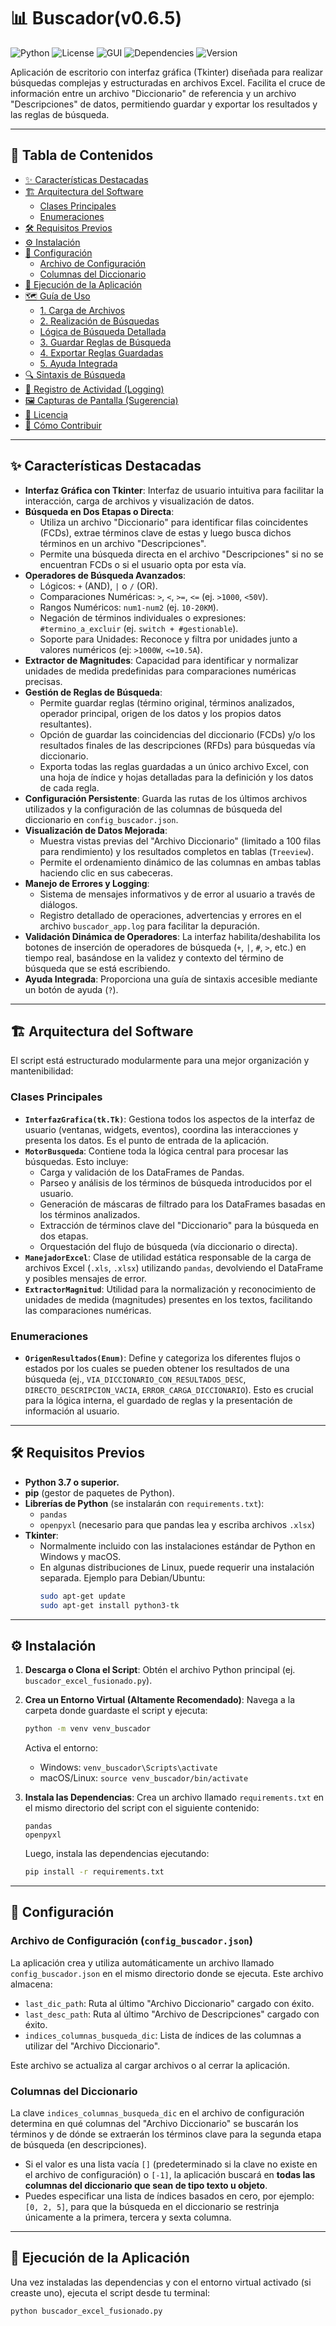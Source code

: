 # 📊 Buscador(v0.6.5)

![Python](https://img.shields.io/badge/Python-3.7%2B-blue)
![License](https://img.shields.io/badge/License-MIT-green)
![GUI](https://img.shields.io/badge/GUI-Tkinter-orange)
![Dependencies](https://img.shields.io/badge/dependencies-pandas%20%7C%20openpyxl-brightgreen)
![Version](https://img.shields.io/badge/version-0.5.8-informational)

Aplicación de escritorio con interfaz gráfica (Tkinter) diseñada para realizar búsquedas complejas y estructuradas en archivos Excel. Facilita el cruce de información entre un archivo "Diccionario" de referencia y un archivo "Descripciones" de datos, permitiendo guardar y exportar los resultados y las reglas de búsqueda.

---

## 📖 Tabla de Contenidos

- [✨ Características Destacadas](#-características-destacadas)
- [🏗️ Arquitectura del Software](#️-arquitectura-del-software)
  - [Clases Principales](#clases-principales)
  - [Enumeraciones](#enumeraciones)
- [🛠️ Requisitos Previos](#️-requisitos-previos)
- [⚙️ Instalación](#️-instalación)
- [🔧 Configuración](#️-configuración)
  - [Archivo de Configuración](#archivo-de-configuración-config_buscador.json)
  - [Columnas del Diccionario](#columnas-del-diccionario)
- [🚀 Ejecución de la Aplicación](#️-ejecución-de-la-aplicación)
- [🗺️ Guía de Uso](#️-guía-de-uso)
  - [1. Carga de Archivos](#1-carga-de-archivos)
  - [2. Realización de Búsquedas](#2-realización-de-búsquedas)
  - [Lógica de Búsqueda Detallada](#lógica-de-búsqueda-detallada)
  - [3. Guardar Reglas de Búsqueda](#3-guardar-reglas-de-búsqueda)
  - [4. Exportar Reglas Guardadas](#4-exportar-reglas-guardadas)
  - [5. Ayuda Integrada](#5-ayuda-integrada)
- [🔍 Sintaxis de Búsqueda](#-sintaxis-de-búsqueda)
- [📝 Registro de Actividad (Logging)](#-registro-de-actividad-logging)
- [🖼️ Capturas de Pantalla (Sugerencia)](#️-capturas-de-pantalla-sugerencia)
- [📜 Licencia](#-licencia)
- [🤝 Cómo Contribuir](#-cómo-contribuir)

---

## ✨ Características Destacadas

-   **Interfaz Gráfica con Tkinter**: Interfaz de usuario intuitiva para facilitar la interacción, carga de archivos y visualización de datos.
-   **Búsqueda en Dos Etapas o Directa**:
    -   Utiliza un archivo "Diccionario" para identificar filas coincidentes (FCDs), extrae términos clave de estas y luego busca dichos términos en un archivo "Descripciones".
    -   Permite una búsqueda directa en el archivo "Descripciones" si no se encuentran FCDs o si el usuario opta por esta vía.
-   **Operadores de Búsqueda Avanzados**:
    -   Lógicos: `+` (AND), `|` o `/` (OR).
    -   Comparaciones Numéricas: `>`, `<`, `>=`, `<=` (ej. `>1000`, `<50V`).
    -   Rangos Numéricos: `num1-num2` (ej. `10-20KM`).
    -   Negación de términos individuales o expresiones: `#termino_a_excluir` (ej. `switch + #gestionable`).
    -   Soporte para Unidades: Reconoce y filtra por unidades junto a valores numéricos (ej: `>1000W`, `<=10.5A`).
-   **Extractor de Magnitudes**: Capacidad para identificar y normalizar unidades de medida predefinidas para comparaciones numéricas precisas.
-   **Gestión de Reglas de Búsqueda**:
    -   Permite guardar reglas (término original, términos analizados, operador principal, origen de los datos y los propios datos resultantes).
    -   Opción de guardar las coincidencias del diccionario (FCDs) y/o los resultados finales de las descripciones (RFDs) para búsquedas vía diccionario.
    -   Exporta todas las reglas guardadas a un único archivo Excel, con una hoja de índice y hojas detalladas para la definición y los datos de cada regla.
-   **Configuración Persistente**: Guarda las rutas de los últimos archivos utilizados y la configuración de las columnas de búsqueda del diccionario en `config_buscador.json`.
-   **Visualización de Datos Mejorada**:
    -   Muestra vistas previas del "Archivo Diccionario" (limitado a 100 filas para rendimiento) y los resultados completos en tablas (`Treeview`).
    -   Permite el ordenamiento dinámico de las columnas en ambas tablas haciendo clic en sus cabeceras.
-   **Manejo de Errores y Logging**:
    -   Sistema de mensajes informativos y de error al usuario a través de diálogos.
    -   Registro detallado de operaciones, advertencias y errores en el archivo `buscador_app.log` para facilitar la depuración.
-   **Validación Dinámica de Operadores**: La interfaz habilita/deshabilita los botones de inserción de operadores de búsqueda (`+`, `|`, `#`, `>`, etc.) en tiempo real, basándose en la validez y contexto del término de búsqueda que se está escribiendo.
-   **Ayuda Integrada**: Proporciona una guía de sintaxis accesible mediante un botón de ayuda (`?`).

---

## 🏗️ Arquitectura del Software

El script está estructurado modularmente para una mejor organización y mantenibilidad:

### Clases Principales
-   **`InterfazGrafica(tk.Tk)`**: Gestiona todos los aspectos de la interfaz de usuario (ventanas, widgets, eventos), coordina las interacciones y presenta los datos. Es el punto de entrada de la aplicación.
-   **`MotorBusqueda`**: Contiene toda la lógica central para procesar las búsquedas. Esto incluye:
    -   Carga y validación de los DataFrames de Pandas.
    -   Parseo y análisis de los términos de búsqueda introducidos por el usuario.
    -   Generación de máscaras de filtrado para los DataFrames basadas en los términos analizados.
    -   Extracción de términos clave del "Diccionario" para la búsqueda en dos etapas.
    -   Orquestación del flujo de búsqueda (vía diccionario o directa).
-   **`ManejadorExcel`**: Clase de utilidad estática responsable de la carga de archivos Excel (`.xls`, `.xlsx`) utilizando `pandas`, devolviendo el DataFrame y posibles mensajes de error.
-   **`ExtractorMagnitud`**: Utilidad para la normalización y reconocimiento de unidades de medida (magnitudes) presentes en los textos, facilitando las comparaciones numéricas.

### Enumeraciones
-   **`OrigenResultados(Enum)`**: Define y categoriza los diferentes flujos o estados por los cuales se pueden obtener los resultados de una búsqueda (ej., `VIA_DICCIONARIO_CON_RESULTADOS_DESC`, `DIRECTO_DESCRIPCION_VACIA`, `ERROR_CARGA_DICCIONARIO`). Esto es crucial para la lógica interna, el guardado de reglas y la presentación de información al usuario.

---

## 🛠️ Requisitos Previos

-   **Python 3.7 o superior.**
-   **pip** (gestor de paquetes de Python).
-   **Librerías de Python** (se instalarán con `requirements.txt`):
    -   `pandas`
    -   `openpyxl` (necesario para que pandas lea y escriba archivos `.xlsx`)
-   **Tkinter**:
    -   Normalmente incluido con las instalaciones estándar de Python en Windows y macOS.
    -   En algunas distribuciones de Linux, puede requerir una instalación separada. Ejemplo para Debian/Ubuntu:
        ```bash
        sudo apt-get update
        sudo apt-get install python3-tk
        ```

---

## ⚙️ Instalación

1.  **Descarga o Clona el Script**:
    Obtén el archivo Python principal (ej. `buscador_excel_fusionado.py`).

2.  **Crea un Entorno Virtual (Altamente Recomendado)**:
    Navega a la carpeta donde guardaste el script y ejecuta:
    ```bash
    python -m venv venv_buscador
    ```
    Activa el entorno:
    -   Windows: `venv_buscador\Scripts\activate`
    -   macOS/Linux: `source venv_buscador/bin/activate`

3.  **Instala las Dependencias**:
    Crea un archivo llamado `requirements.txt` en el mismo directorio del script con el siguiente contenido:
    ```text
    pandas
    openpyxl
    ```
    Luego, instala las dependencias ejecutando:
    ```bash
    pip install -r requirements.txt
    ```

---

## 🔧 Configuración

### Archivo de Configuración (`config_buscador.json`)
La aplicación crea y utiliza automáticamente un archivo llamado `config_buscador.json` en el mismo directorio donde se ejecuta. Este archivo almacena:
-   `last_dic_path`: Ruta al último "Archivo Diccionario" cargado con éxito.
-   `last_desc_path`: Ruta al último "Archivo de Descripciones" cargado con éxito.
-   `indices_columnas_busqueda_dic`: Lista de índices de las columnas a utilizar del "Archivo Diccionario".

Este archivo se actualiza al cargar archivos o al cerrar la aplicación.

### Columnas del Diccionario
La clave `indices_columnas_busqueda_dic` en el archivo de configuración determina en qué columnas del "Archivo Diccionario" se buscarán los términos y de dónde se extraerán los términos clave para la segunda etapa de búsqueda (en descripciones).
-   Si el valor es una lista vacía `[]` (predeterminado si la clave no existe en el archivo de configuración) o `[-1]`, la aplicación buscará en **todas las columnas del diccionario que sean de tipo texto u objeto**.
-   Puedes especificar una lista de índices basados en cero, por ejemplo: `[0, 2, 5]`, para que la búsqueda en el diccionario se restrinja únicamente a la primera, tercera y sexta columna.

---

## 🚀 Ejecución de la Aplicación

Una vez instaladas las dependencias y con el entorno virtual activado (si creaste uno), ejecuta el script desde tu terminal:

```bash
python buscador_excel_fusionado.py
